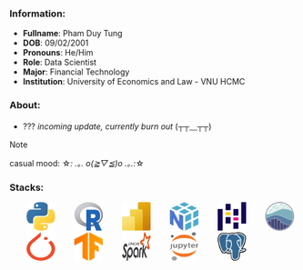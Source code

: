 ### Information:
- **Fullname**: Pham Duy Tung
- **DOB**: 09/02/2001
- **Pronouns**: He/Him
- **Role**: Data Scientist
- **Major**: Financial Technology
- **Institution**: University of Economics and Law - VNU HCMC

### About:
- ??? *incoming update, currently burn out* (┬┬﹏┬┬)

>[!NOTE]
> casual mood: ☆*: .｡. o(≧▽≦)o .｡.:*☆

### Stacks:
<div align="left">
  <img src="resource_tech_stack_svg/python.svg" width="50" height="50" style="margin-left: 30px;"/> 
  <img src="resource_tech_stack_svg/r-lang.svg" width="50" height="50" style="margin-left: 30px;"/> 
  <img src="resource_tech_stack_svg/microsoft-power-bi.svg" width="50" height="50" style="margin-left: 30px;"/> 
  <img src="resource_tech_stack_svg/numpy.svg" width="50" height="50" style="margin-left: 30px;"/> 
  <img src="resource_tech_stack_svg/pandas-icon.svg" width="50" height="50" style="margin-left: 30px;"/> 
  <img src="resource_tech_stack_svg/seaborn-icon.svg" width="50" height="50" style="margin-left: 30px;"/> 
  <img src="resource_tech_stack_svg/pytorch-icon.svg" width="50" height="50" style="margin-left: 30px;"/>
  <img src="resource_tech_stack_svg/tensorflow.svg" width="50" height="50" style="margin-left: 30px;"/>
  <img src="resource_tech_stack_svg/apache-spark.svg" width="50" height="50" style="margin-left: 30px;"/>
  <img src="resource_tech_stack_svg/jupyter.svg" width="50" height="50"  style="margin-left: 30px;"/>
  <img src="resource_tech_stack_svg/postgresql.svg" width="50" height="50"  style="margin-left: 30px;"/>
</div>
